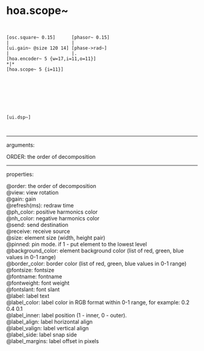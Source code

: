 # hoa.scope~

```


[osc.square~ 0.15]      [phasor~ 0.15]
|                       |
[ui.gain~ @size 120 14] [phase->rad~]
|                       |.
[hoa.encoder~ 5 {w=17,i=11,o=11}]
*|*
[hoa.scope~ 5 {i=11}]








[ui.dsp~]

            
```
---
arguments:

ORDER: the order of decomposition<br>

---
properties:

@order: the order of decomposition<br>
@view: view rotation<br>
@gain: gain<br>
@refresh(ms): redraw time<br>
@ph_color: positive harmonics
            color<br>
@nh_color: negative harmonics
            color<br>
@send: send destination<br>
@receive: receive source<br>
@size: element size (width, height
            pair)<br>
@pinned: pin mode. if 1 - put element
            to the lowest level<br>
@background_color: element
            background color (list of red, green, blue values in 0-1 range)<br>
@border_color: border color (list
            of red, green, blue values in 0-1 range)<br>
@fontsize: 
            fontsize<br>
@fontname: fontname<br>
@fontweight: font
            weight<br>
@fontslant: font
            slant<br>
@label: label text<br>
@label_color: label color in RGB format
            within 0-1 range, for example: 0.2 0.4 0.1<br>
@label_inner: label position (1 -
            inner, 0 - outer).<br>
@label_align: 
            label horizontal align<br>
@label_valign: 
            label vertical align<br>
@label_side: 
            label snap side<br>
@label_margins: label offset in
            pixels<br>

